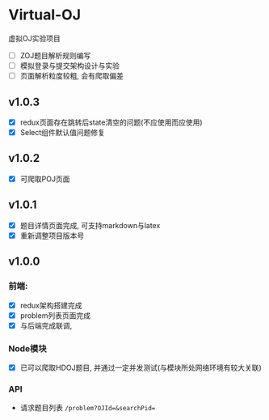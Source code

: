 # Virtual-OJ
虚拟OJ实验项目

- [ ] ZOJ题目解析规则编写
- [ ] 模拟登录与提交架构设计与实验
- [ ] 页面解析粒度较粗, 会有爬取偏差

## v1.0.3

- [x] redux页面存在跳转后state清空的问题(不应使用<a>而应使用<Link>)
- [x] Select组件默认值问题修复

## v1.0.2

- [x] 可爬取POJ页面

## v1.0.1

- [x] 题目详情页面完成, 可支持markdown与latex
- [x] 重新调整项目版本号

## v1.0.0

### 前端:
- [x] redux架构搭建完成
- [x] problem列表页面完成
- [x] 与后端完成联调, 

### Node模块
- [x] 已可以爬取HDOJ题目, 并通过一定并发测试(与模块所处网络环境有较大关联)

### API
* 请求题目列表 `/problem?OJId=&searchPid=`
